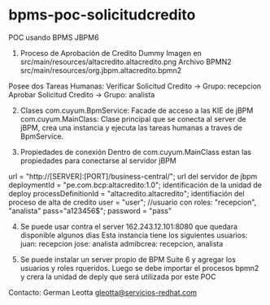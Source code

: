 bpms-poc-solicitudcredito
=========================

POC usando BPMS JBPM6 

1) Proceso de Aprobación de Credito Dummy
Imagen en src/main/resources/altacredito.altacredito.png
Archivo BPMN2 src/main/resources/org.jbpm.altacredito.bpmn2

Posee dos Tareas Humanas:
Verificar Solicitud Credito -> Grupo: recepcion
Aprobar Solicitud Credito -> Grupo: analista


2) Clases
com.cuyum.BpmService: Facade de acceso a las KIE de jBPM
com.cuyum.MainClass: Clase principal que se conecta al server de jBPM, crea una instancia 
y ejecuta las tareas humanas a traves de BpmService.

3) Propiedades de conexión
Dentro de com.cuyum.MainClass estan las propiedades para conectarse al servidor jBPM

url = "http://[SERVER]:[PORT]/business-central/"; url del servidor de jbpm
deploymentId = "pe.com.bcp:altacredito:1.0"; identificación de la unidad de deploy
processDefinitionId = "altacredito.altacredito"; identifiación del proceso de alta de credito
user = "user"; //usuario con roles: "recepcion", "analista" pass="a123456$";
password = "pass"

4) Se puede usar contra el server 162.243.12.101:8080 que quedara disponible algunos dias
Esta instancia tiene los siguientes usuarios:
juan: recepcion
jose: analista
admibcrea: recepcion, analista

5) Se puede instalar un server propio de BPM Suite 6 y agregar los usuarios y roles rqueridos.
Luego se debe importar el procesos bpmn2 y crera la unidad de deply que será utilizada por
este POC

Contacto: German Leotta <gleotta@servicios-redhat.com>



